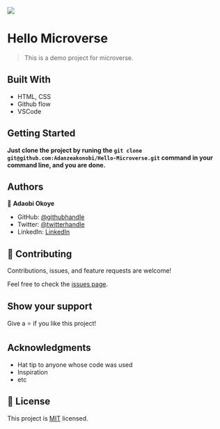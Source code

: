 ![](https://img.shields.io/badge/Microverse-blueviolet)

# Hello Microverse

> This is a demo project for microverse.

## Built With

- HTML, CSS
- Github flow
- VSCode


## Getting Started

**Just clone the project by runing the `git clone git@github.com:Adanzeakonobi/Hello-Microverse.git` command in your command line, and you are done.**


## Authors

👤 **Adaobi Okoye**

- GitHub: [@githubhandle](https://github.com/Adanzeakonobi)
- Twitter: [@twitterhandle](https://twitter.com/AdaEbubeMmuta)
- LinkedIn: [LinkedIn](https://www.linkedin.com/OkoyeAdaobiVivian)

## 🤝 Contributing

Contributions, issues, and feature requests are welcome!

Feel free to check the [issues page](../../issues/).

## Show your support

Give a ⭐️ if you like this project!

## Acknowledgments

- Hat tip to anyone whose code was used
- Inspiration
- etc

## 📝 License

This project is [MIT](./MIT.md) licensed.
